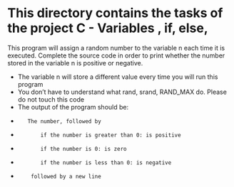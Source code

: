 # This directory contains the tasks of the project C - Variables , if, else,

This program will assign a random number to the variable n each time it is
executed. Complete the source code in order to print whether the number stored
in the variable n is positive or negative.


-  The variable n will store a different value every time you will run this
    program
-    You don’t have to understand what rand, srand, RAND_MAX do. Please do not
 touch this code
-    The output of the program should be:
-        The number, followed by
-            if the number is greater than 0: is positive
-            if the number is 0: is zero
-            if the number is less than 0: is negative
-         followed by a new line
